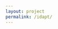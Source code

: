 ```yaml
---
layout: project
permalink: /idapt/
---
```

<html>
  <head>
     <title>Policy Transfer across Visual and Dynamics Domain Gaps via
     Iterative Grounding</title>
  </head>
  <body>
    <script src="/assets/projects/p_idapt/redirect.js">
    <img src="/assets/projects/gridbanner.jpg" width="100%">
    <p> Redirect to https://clvrai.github.io/idapt </p>

    <footer class="site-footer h-card">
      <data class="u-url" href="{{ "/" | relative_url }}"></data>

      <div class="wrapper">

      <div class="footer-col-wrapper">
        Developed by Members of <a href='/'>CLVR</a> | Copyright CLVR {{ site.time | date: '%Y' }} 
      </div>

      </div>
    </footer>
  </body>
</html>
